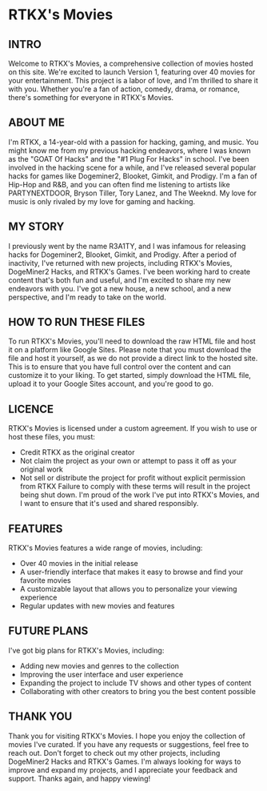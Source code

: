 # RTKX's Movies
## INTRO
Welcome to RTKX's Movies, a comprehensive collection of movies hosted on this site. We're excited to launch Version 1, featuring over 40 movies for your entertainment. This project is a labor of love, and I'm thrilled to share it with you. Whether you're a fan of action, comedy, drama, or romance, there's something for everyone in RTKX's Movies.

## ABOUT ME
I'm RTKX, a 14-year-old with a passion for hacking, gaming, and music. You might know me from my previous hacking endeavors, where I was known as the "GOAT Of Hacks" and the "#1 Plug For Hacks" in school. I've been involved in the hacking scene for a while, and I've released several popular hacks for games like Dogeminer2, Blooket, Gimkit, and Prodigy. I'm a fan of Hip-Hop and R&B, and you can often find me listening to artists like PARTYNEXTDOOR, Bryson Tiller, Tory Lanez, and The Weeknd. My love for music is only rivaled by my love for gaming and hacking.

## MY STORY
I previously went by the name R3A1TY, and I was infamous for releasing hacks for Dogeminer2, Blooket, Gimkit, and Prodigy. After a period of inactivity, I've returned with new projects, including RTKX's Movies, DogeMiner2 Hacks, and RTKX's Games. I've been working hard to create content that's both fun and useful, and I'm excited to share my new endeavors with you. I've got a new house, a new school, and a new perspective, and I'm ready to take on the world.

## HOW TO RUN THESE FILES
To run RTKX's Movies, you'll need to download the raw HTML file and host it on a platform like Google Sites. Please note that you must download the file and host it yourself, as we do not provide a direct link to the hosted site. This is to ensure that you have full control over the content and can customize it to your liking. To get started, simply download the HTML file, upload it to your Google Sites account, and you're good to go.

## LICENCE
RTKX's Movies is licensed under a custom agreement. If you wish to use or host these files, you must:
* Credit RTKX as the original creator
* Not claim the project as your own or attempt to pass it off as your original work
* Not sell or distribute the project for profit without explicit permission from RTKX
 Failure to comply with these terms will result in the project being shut down. I'm proud of the work I've put into RTKX's Movies, and I want to ensure that it's used and shared responsibly.

## FEATURES
RTKX's Movies features a wide range of movies, including:
* Over 40 movies in the initial release
* A user-friendly interface that makes it easy to browse and find your favorite movies
* A customizable layout that allows you to personalize your viewing experience
* Regular updates with new movies and features

## FUTURE PLANS
I've got big plans for RTKX's Movies, including:
* Adding new movies and genres to the collection
* Improving the user interface and user experience
* Expanding the project to include TV shows and other types of content
* Collaborating with other creators to bring you the best content possible

## THANK YOU
Thank you for visiting RTKX's Movies. I hope you enjoy the collection of movies I've curated. If you have any requests or suggestions, feel free to reach out. Don't forget to check out my other projects, including DogeMiner2 Hacks and RTKX's Games. I'm always looking for ways to improve and expand my projects, and I appreciate your feedback and support. Thanks again, and happy viewing!
